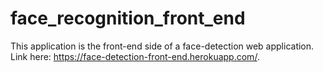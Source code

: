 # face_recognition_front_end

This application is the front-end side of a face-detection web application. Link here: https://face-detection-front-end.herokuapp.com/.
